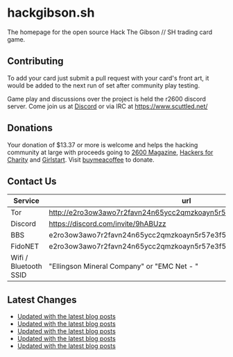 # hackgibson.sh
The homepage for the open source Hack The Gibson // SH trading card game.


## Contributing

To add your card just submit a pull request with your card's front art, it would be added to the next run of set after community play testing.

Game play and discussions over the project is held the r2600 discord server. Come join us at [Discord](https://discord.com/invite/9hABUzz) or via IRC at https://www.scuttled.net/


## Donations

Your donation of $13.37 or more is welcome and helps the hacking community at large with proceeds going to [2600 Magazine](https://2600.com/), [Hackers for Charity](https://hackersforcharity.org) and [Girlstart](https://girlstart.org).  Visit [buymeacoffee](https://www.buymeacoffee.com/hackgibson.sh) to donate.


## Contact Us

Service | url
-|-
Tor | http://e2ro3ow3awo7r2favn24n65ycc2qmzkoayn5r57e3f56nvjwdcgg32ad.onion
Discord | https://discord.com/invite/9hABUzz
BBS | e2ro3ow3awo7r2favn24n65ycc2qmzkoayn5r57e3f56nvjwdcgg32ad.onion:23
FidoNET | e2ro3ow3awo7r2favn24n65ycc2qmzkoayn5r57e3f56nvjwdcgg32ad.onion:24554
Wifi / Bluetooth SSID | "Ellingson Mineral Company" or "EMC Net - <fidonet address>"

## Latest Changes
<!-- BLOG-POST-LIST:START -->
- [Updated with the latest blog posts](https://github.com/DFW2600/hackgibson.sh/commit/f401bb14983065709e1980c2e22f5bddaa8a4708)
- [Updated with the latest blog posts](https://github.com/DFW2600/hackgibson.sh/commit/2965fef3f36cb98a53fc9b2947d2bf9931503d25)
- [Updated with the latest blog posts](https://github.com/DFW2600/hackgibson.sh/commit/08c3aca30470cda9c2d89c774c60fa4535f8164c)
- [Updated with the latest blog posts](https://github.com/DFW2600/hackgibson.sh/commit/fd92d6836018d97eee6cdd045199b51419b24c6d)
- [Updated with the latest blog posts](https://github.com/DFW2600/hackgibson.sh/commit/e850e403e9f9f932dd331d6cddb20eb27c938c97)
<!-- BLOG-POST-LIST:END -->
